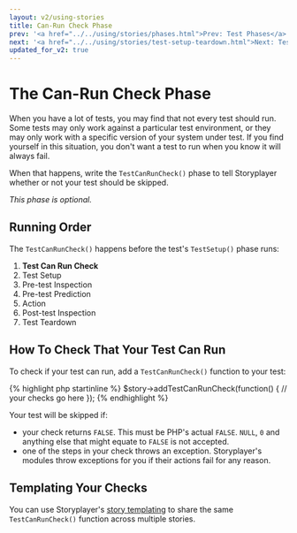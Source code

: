 ```yaml
---
layout: v2/using-stories
title: Can-Run Check Phase
prev: '<a href="../../using/stories/phases.html">Prev: Test Phases</a>'
next: '<a href="../../using/stories/test-setup-teardown.html">Next: Test Setup / Teardown Phases</a>'
updated_for_v2: true
---
```


# The Can-Run Check Phase

When you have a lot of tests, you may find that not every test should run.  Some tests may only work against a particular test environment, or they may only work with a specific version of your system under test.  If you find yourself in this situation, you don't want a test to run when you know it will always fail.

When that happens, write the `TestCanRunCheck()` phase to tell Storyplayer whether or not your test should be skipped.

*This phase is optional.*

## Running Order

The `TestCanRunCheck()` happens before the test's `TestSetup()` phase runs:

1. __Test Can Run Check__
1. Test Setup
1. Pre-test Inspection
1. Pre-test Prediction
1. Action
1. Post-test Inspection
1. Test Teardown

## How To Check That Your Test Can Run

To check if your test can run, add a `TestCanRunCheck()` function to your test:

{% highlight php startinline %}
$story->addTestCanRunCheck(function() {
	// your checks go here
});
{% endhighlight %}

Your test will be skipped if:

* your check returns `FALSE`. This must be PHP's actual `FALSE`. `NULL`, `0` and anything else that might equate to `FALSE` is not accepted.
* one of the steps in your check throws an exception. Storyplayer's modules throw exceptions for you if their actions fail for any reason.

## Templating Your Checks

You can use Storyplayer's [story templating](story-templates.html) to share the same `TestCanRunCheck()` function across multiple stories.